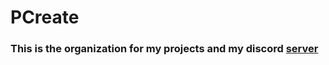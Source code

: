 # PCreate
### This is the organization for my projects and my discord [server](https://dsc.gg/pcreate)
